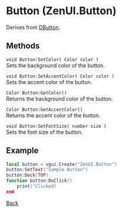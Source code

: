 # Button (ZenUI.Button)
Derives from [DButton](https://wiki.facepunch.com/gmod/DButton).

## Methods
`void Button:SetColor( Color color )`  
Sets the background color of the button.

`void Button:SetAccentColor( Color color )`  
Sets the accent color of the button.

`Color Button:GetColor()`  
Returns the background color of the button.

`Color Button:GetAccentColor()`  
Returns the accent color of the button.

`void Button:SetFontSize( number size )`  
Sets the font size of the button.

## Example
```lua
local button = vgui.Create("ZenUI.Button")
button:SetText("Sample Button")
button:Dock(TOP)
function button:DoClick()
    print("Clicked)
end
```
[Back](../main.md)